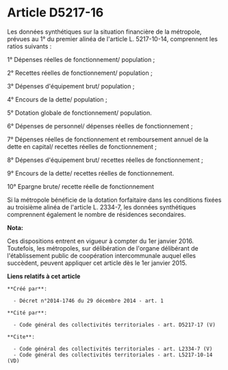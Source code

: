 # Article D5217-16

Les données synthétiques sur la situation financière de la métropole, prévues au 1° du premier alinéa de l'article L.
5217-10-14, comprennent les ratios suivants : 

1° Dépenses réelles de fonctionnement/ population ; 

2° Recettes réelles de fonctionnement/ population ; 

3° Dépenses d'équipement brut/ population ; 

4° Encours de la dette/ population ; 

5° Dotation globale de fonctionnement/ population. 

6° Dépenses de personnel/ dépenses réelles de fonctionnement ; 

7° Dépenses réelles de fonctionnement et remboursement annuel de la dette en capital/ recettes réelles de fonctionnement ; 

8° Dépenses d'équipement brut/ recettes réelles de fonctionnement ; 

9° Encours de la dette/ recettes réelles de fonctionnement. 

10° Epargne brute/ recette réelle de fonctionnement 

Si la métropole bénéficie de la dotation forfaitaire dans les conditions fixées au troisième alinéa de l'article L. 2334-7,
les données synthétiques comprennent également le nombre de résidences secondaires.

**Nota:**

Ces dispositions entrent en vigueur à compter du 1er janvier 2016. Toutefois, les métropoles, sur délibération de l'organe
délibérant de l'établissement public de coopération intercommunale auquel elles succèdent, peuvent appliquer cet article dès
le 1er janvier 2015.

**Liens relatifs à cet article**

	**Créé par**:

	  - Décret n°2014-1746 du 29 décembre 2014 - art. 1

	**Cité par**:

	  - Code général des collectivités territoriales - art. D5217-17 (V)

	**Cite**:

	  - Code général des collectivités territoriales - art. L2334-7 (V)
	  - Code général des collectivités territoriales - art. L5217-10-14 (VD)
